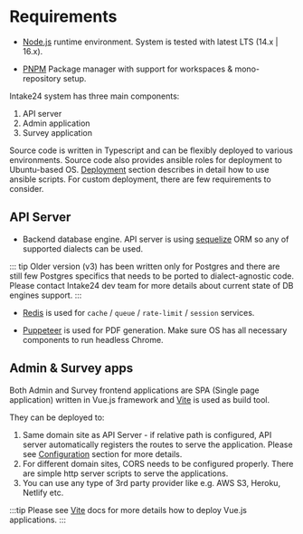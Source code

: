 # Requirements

- [Node.js](https://nodejs.org) runtime environment. System is tested with latest LTS (14.x | 16.x).

- [PNPM](https://pnpm.io) Package manager with support for workspaces & mono-repository setup.

Intake24 system has three main components:

1. API server
2. Admin application
3. Survey application

Source code is written in Typescript and can be flexibly deployed to various environments. Source code also provides ansible roles for deployment to Ubuntu-based OS. [Deployment](/deployment/) section describes in detail how to use ansible scripts. For custom deployment, there are few requirements to consider.

## API Server

- Backend database engine. API server is using [sequelize](https://sequelize.org) ORM so any of supported dialects can be used.

::: tip
Older version (v3) has been written only for Postgres and there are still few Postgres specifics that needs to be ported to dialect-agnostic code. Please contact Intake24 dev team for more details about current state of DB engines support.
:::

- [Redis](https://redis.io) is used for `cache` / `queue` / `rate-limit` / `session` services.

- [Puppeteer](https://github.com/puppeteer/puppeteer) is used for PDF generation. Make sure OS has all necessary components to run headless Chrome.

## Admin & Survey apps

Both Admin and Survey frontend applications are SPA (Single page application) written in Vue.js framework and [Vite](https://vitejs.dev) is used as build tool.

They can be deployed to:

1. Same domain site as API Server - if relative path is configured, API server automatically registers the routes to serve the application. Please see [Configuration](/config/) section for more details.
2. For different domain sites, CORS needs to be configured properly. There are simple http server scripts to serve the applications.
3. You can use any type of 3rd party provider like e.g. AWS S3, Heroku, Netlify etc.

:::tip
Please see [Vite](https://vitejs.dev) docs for more details how to deploy Vue.js applications.
:::

